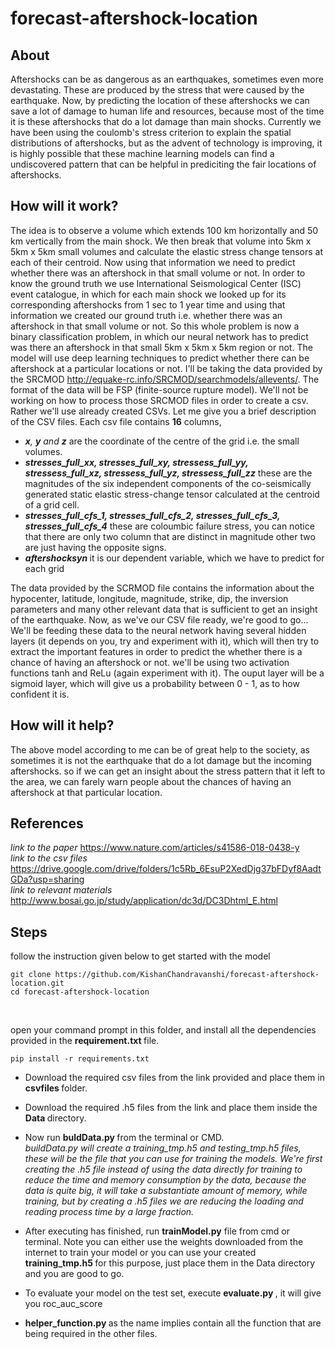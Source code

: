 # forecast-aftershock-location

## About
Aftershocks can be as dangerous as an earthquakes, sometimes even more devastating. These are produced by the stress that were caused by the earthquake. Now, by predicting the location of these aftershocks we can save a lot of damage to human life and resources, because most of the time it is these aftershocks that do a lot damage than main shocks. Currently we have been using the coulomb's stress criterion to explain the spatial distributions of aftershocks, but as the advent of technology is improving, it is highly possible that these machine learning models can find a undiscovered pattern that can be helpful in prediciting the fair locations of aftershocks.

## How will it work?
The idea is to observe a volume which extends 100 km horizontally and 50 km vertically from the main shock. We then break that volume into 5km x 5km x 5km small volumes and calculate the elastic stress change tensors at each of their centroid. Now using that information we need to predict whether there was an aftershock in that small volume or not. In order to know the ground truth we use International Seismological Center (ISC) event catalogue, in which for each main shock we looked up for its corresponding aftershocks from 1 sec to 1 year time and using that information we created our ground truth i.e. whether there was an aftershock in that small volume or not.
So this whole problem is now a binary classification problem, in which our neural network has to predict was there an aftershock in that small 5km x 5km x 5km region or not.
The model will use deep learning techniques to predict whether there can be aftershock at a particular locations or not. I'll be taking the data provided by the SRCMOD http://equake-rc.info/SRCMOD/searchmodels/allevents/. The format of the data will be FSP (finite-source rupture model). We'll not be working on how to process those SRCMOD files in order to create a csv. Rather we'll use already created CSVs.
Let me give you a brief description of the CSV files. Each csv file contains <b>16</b> columns, 
<ul>
  <li><i> <b>x</b>, <b>y</b> and <b>z</b> </i>are the coordinate of the centre of the grid i.e. the small volumes. </li> 
  
  <li> <b><i> stresses_full_xx, stresses_full_xy, stressess_full_yy, stressess_full_xz, stressess_full_yz, stressess_full_zz</i></b> these are the magnitudes of the six independent components of the co-seismically generated static elastic stress-change tensor calculated at the centroid of a grid cell. </li>
  
  <li> <b><i>stresses_full_cfs_1, stresses_full_cfs_2, stresses_full_cfs_3, stresses_full_cfs_4</i></b> these are coloumbic failure stress, you can notice that there are only two column that are distinct in magnitude other two are just having the opposite signs.</li>
  <li> <i><b> aftershocksyn </b></i> it is our dependent variable, which we have to predict for each grid</li>
</ul>
The data provided by the SCRMOD file contains the information about the hypocenter, latitude, longitude, magnitude, strike, dip, the inversion parameters and many other relevant data that is sufficient to get an insight of the earthquake. 
Now, as we've our CSV file ready, we're good to go...
We'll be feeding these data to the neural network having several hidden layers (it depends on you, try and experiment with it), which will then try to extract the important features in order to predict the whether there is a chance of having an aftershock or not. we'll be using two activation functions tanh and ReLu (again experiment with it). The ouput layer will be a sigmoid layer, which will give us a probability between 0 - 1, as to how confident it is.
<br>

## How will it help?
The above model according to me can be of great help to the society, as sometimes it is not the earthquake that do a lot damage but the incoming aftershocks. so if we can get an insight about the stress pattern that it left to the area, we can farely warn people about the chances of having an aftershock at that particular location.

## References
<i>link to the paper</i> https://www.nature.com/articles/s41586-018-0438-y
<br>
<i>link to the csv files</i> https://drive.google.com/drive/folders/1c5Rb_6EsuP2XedDjg37bFDyf8AadtGDa?usp=sharing
<br>
<i>link to relevant materials</i> http://www.bosai.go.jp/study/application/dc3d/DC3Dhtml_E.html

## Steps

follow the instruction given below to get started with the model<br>
```
git clone https://github.com/KishanChandravanshi/forecast-aftershock-location.git
cd forecast-aftershock-location
```

<br>

open your command prompt in this folder, and install all the dependencies provided in the <b> requirement.txt </b> file.

`pip install -r requirements.txt`
<br>
* Download the required csv files from the link provided and place them in <b> csvfiles </b> folder.
* Download the required .h5 files from the link and place them inside the <b> Data </b> directory.
* Now run <b> buldData.py </b> from the terminal or CMD.<br>
  <i> buildData.py will create a training_tmp.h5 and testing_tmp.h5 files, these will be the file that you can use for training the models. We're first creating the .h5 file instead of using the data directly for training to reduce the time and memory consumption by the data, because the data is quite big, it will take a substantiate amount of memory, while training, but by creating a .h5 files we are reducing the loading and reading process time by a large fraction.</i>
* After executing has finished, run <b>trainModel.py</b> file from cmd or terminal. Note you can either use the weights downloaded from the internet to train your model or you can use your created <b> training_tmp.h5 </b> for this purpose, just place them in the Data directory and you are good to go.

* To evaluate your model on the test set, execute <b>evaluate.py </b>, it will give you roc_auc_score
* <b> helper_function.py </b> as the name implies contain all the function that are being required in the other files.
